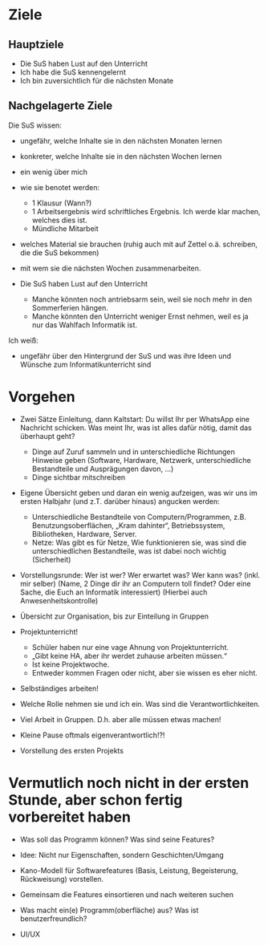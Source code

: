 # Ziele
## Hauptziele

- Die SuS haben Lust auf den Unterricht
- Ich habe die SuS kennengelernt
- Ich bin zuversichtlich für die nächsten Monate

## Nachgelagerte Ziele

Die SuS wissen:
- ungefähr, welche Inhalte sie in den nächsten Monaten lernen
- konkreter, welche Inhalte sie in den nächsten Wochen lernen
- ein wenig über mich
- wie sie benotet werden:
  - 1 Klausur (Wann?)
  - 1 Arbeitsergebnis wird schriftliches Ergebnis. Ich werde klar machen, welches dies ist.
  - Mündliche Mitarbeit
- welches Material sie brauchen (ruhig auch mit auf Zettel o.ä. schreiben, die die SuS bekommen)
- mit wem sie die nächsten Wochen zusammenarbeiten.

- Die SuS haben Lust auf den Unterricht
    - Manche könnten noch antriebsarm sein, weil sie noch mehr in den Sommerferien hängen.
    - Manche könnten den Unterricht weniger Ernst nehmen, weil es ja nur das Wahlfach Informatik ist.

Ich weiß:
- ungefähr über den Hintergrund der SuS und was ihre Ideen und Wünsche zum Informatikunterricht sind

# Vorgehen
- Zwei Sätze Einleitung, dann Kaltstart: Du willst Ihr per WhatsApp eine Nachricht schicken. Was meint Ihr, was ist alles dafür nötig, damit das überhaupt geht?
	- Dinge auf Zuruf sammeln und in unterschiedliche Richtungen Hinweise geben (Software, Hardware, Netzwerk, unterschiedliche Bestandteile und Ausprägungen davon, …)
	- Dinge sichtbar mitschreiben

- Eigene Übersicht geben und daran ein wenig aufzeigen, was wir uns im ersten Halbjahr (und z.T. darüber hinaus) angucken werden:
  - Unterschiedliche Bestandteile von Computern/Programmen, z.B. Benutzungsoberflächen, „Kram dahinter“, Betriebssystem, Bibliotheken, Hardware, Server.
  - Netze: Was gibt es für Netze, Wie funktionieren sie, was sind die unterschiedlichen Bestandteile, was ist dabei noch wichtig (Sicherheit)

- Vorstellungsrunde: Wer ist wer? Wer erwartet was? Wer kann was? (inkl. mir selber)
(Name, 2 Dinge dir ihr an Computern toll findet? Oder eine Sache, die Euch an Informatik interessiert)
(Hierbei auch Anwesenheitskontrolle)

- Übersicht zur Organisation, bis zur Einteilung in Gruppen
- Projektunterricht!
  - Schüler haben nur eine vage Ahnung von Projektunterricht.
  - „Gibt keine HA, aber ihr werdet zuhause arbeiten müssen.“
  - Ist keine Projektwoche.
  - Entweder kommen Fragen oder nicht, aber sie wissen es eher nicht.
- Selbständiges arbeiten!
- Welche Rolle nehmen sie und ich ein. Was sind die Verantwortlichkeiten.
- Viel Arbeit in Gruppen. D.h. aber alle müssen etwas machen!
- Kleine Pause oftmals eigenverantwortlich!?!

- Vorstellung des ersten Projekts

# Vermutlich noch nicht in der ersten Stunde, aber schon fertig vorbereitet haben

- Was soll das Programm können? Was sind seine Features?
- Idee: Nicht nur Eigenschaften, sondern Geschichten/Umgang
- Kano-Modell für Softwarefeatures (Basis, Leistung, Begeisterung, Rückweisung) vorstellen.
- Gemeinsam die Features einsortieren und nach weiteren suchen

- Was macht ein(e) Programm(oberfläche) aus? Was ist benutzerfreundlich?
- UI/UX
